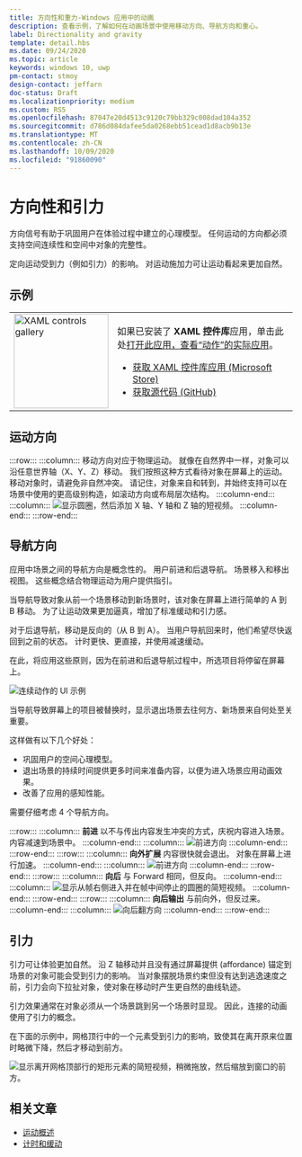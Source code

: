 ```yaml
---
title: 方向性和重力-Windows 应用中的动画
description: 查看示例，了解如何在动画场景中使用移动方向、导航方向和重心。
label: Directionality and gravity
template: detail.hbs
ms.date: 09/24/2020
ms.topic: article
keywords: windows 10, uwp
pm-contact: stmoy
design-contact: jeffarn
doc-status: Draft
ms.localizationpriority: medium
ms.custom: RS5
ms.openlocfilehash: 87047e20d4513c9120c79bb329c008dad104a352
ms.sourcegitcommit: d786d084dafee5da0268ebb51cead1d8acb9b13e
ms.translationtype: MT
ms.contentlocale: zh-CN
ms.lasthandoff: 10/09/2020
ms.locfileid: "91860090"
---
```

# <a name="directionality-and-gravity"></a>方向性和引力

方向信号有助于巩固用户在体验过程中建立的心理模型。 任何运动的方向都必须支持空间连续性和空间中对象的完整性。

定向运动受到力（例如引力）的影响。 对运动施加力可让运动看起来更加自然。

## <a name="examples"></a>示例

<table>
<tr>
<td><img src="images/xaml-controls-gallery-app-icon.png" alt="XAML controls gallery" width="168"></img></td>
<td>
    <p>如果已安装了 <strong style="font-weight: semi-bold">XAML 控件库</strong>应用，单击此处<a href="xamlcontrolsgallery:/category/Motion">打开此应用，查看“动作”的实际应用</a>。</p>
    <ul>
    <li><a href="https://www.microsoft.com/store/productId/9MSVH128X2ZT">获取 XAML 控件库应用 (Microsoft Store)</a></li>
    <li><a href="https://github.com/Microsoft/Xaml-Controls-Gallery">获取源代码 (GitHub)</a></li>
    </ul>
</td>
</tr>
</table>

## <a name="direction-of-movement"></a>运动方向

:::row:::
    :::column:::
移动方向对应于物理运动。 就像在自然界中一样，对象可以沿任意世界轴（X、Y、Z）移动。 我们按照这种方式看待对象在屏幕上的运动。
移动对象时，请避免非自然冲突。 请记住，对象来自和转到，并始终支持可以在场景中使用的更高级别构造，如滚动方向或布局层次结构。
    :::column-end:::
    :::column:::
        ![显示圆圈，然后添加 X 轴、Y 轴和 Z 轴的短视频。](images/Direction.gif)
    :::column-end:::
:::row-end:::

## <a name="direction-of-navigation"></a>导航方向

应用中场景之间的导航方向是概念性的。 用户前进和后退导航。 场景移入和移出视图。 这些概念结合物理运动为用户提供指引。

当导航导致对象从前一个场景移动到新场景时，该对象在屏幕上进行简单的 A 到 B 移动。 为了让运动效果更加逼真，增加了标准缓动和引力感。

对于后退导航，移动是反向的（从 B 到 A）。 当用户导航回来时，他们希望尽快返回到之前的状态。 计时更快、更直接，并使用减速缓动。

在此，将应用这些原则，因为在前进和后退导航过程中，所选项目将停留在屏幕上。

![连续动作的 UI 示例](images/continuous3.gif)

当导航导致屏幕上的项目被替换时，显示退出场景去往何方、新场景来自何处至关重要。

这样做有以下几个好处：

- 巩固用户的空间心理模型。
- 退出场景的持续时间提供更多时间来准备内容，以便为进入场景应用动画效果。
- 改善了应用的感知性能。

需要仔细考虑 4 个导航方向。

:::row:::
    :::column:::
**前进** 以不与传出内容发生冲突的方式，庆祝内容进入场景。 内容减速到场景中。
    :::column-end:::
    :::column:::
        ![前进方向](images/forwardIN.gif)
    :::column-end:::
:::row-end:::
:::row:::
    :::column:::
**向外扩展** 内容很快就会退出。 对象在屏幕上进行加速。
    :::column-end:::
    :::column:::
        ![前进方向](images/forwardOUT.gif)
    :::column-end:::
:::row-end:::
:::row:::
    :::column:::
**向后** 与 Forward 相同，但反向。
    :::column-end:::
    :::column:::
        ![显示从帧右侧进入并在帧中间停止的圆圈的简短视频。](images/backwardIN.gif)
    :::column-end:::
:::row-end:::
:::row:::
    :::column:::
**向后输出** 与前向外，但反过来。
    :::column-end:::
    :::column:::
        ![向后翻方向](images/backwardOUT.gif)
    :::column-end:::
:::row-end:::

## <a name="gravity"></a>引力

引力可让体验更加自然。 沿 Z 轴移动并且没有通过屏幕提供 (affordance) 锚定到场景的对象可能会受到引力的影响。 当对象摆脱场景约束但没有达到逃逸速度之前，引力会向下拉扯对象，使对象在移动时产生更自然的曲线轨迹。

引力效果通常在对象必须从一个场景跳到另一个场景时显现。 因此，连接的动画使用了引力的概念。

在下面的示例中，网格顶行中的一个元素受到引力的影响，致使其在离开原来位置时略微下降，然后才移动到前方。

![显示离开网格顶部行的矩形元素的简短视频，稍微拖放，然后缩放到窗口的前方。](images/continuity-photos.gif)

## <a name="related-articles"></a>相关文章

- [运动概述](index.md)
- [计时和缓动](timing-and-easing.md)
